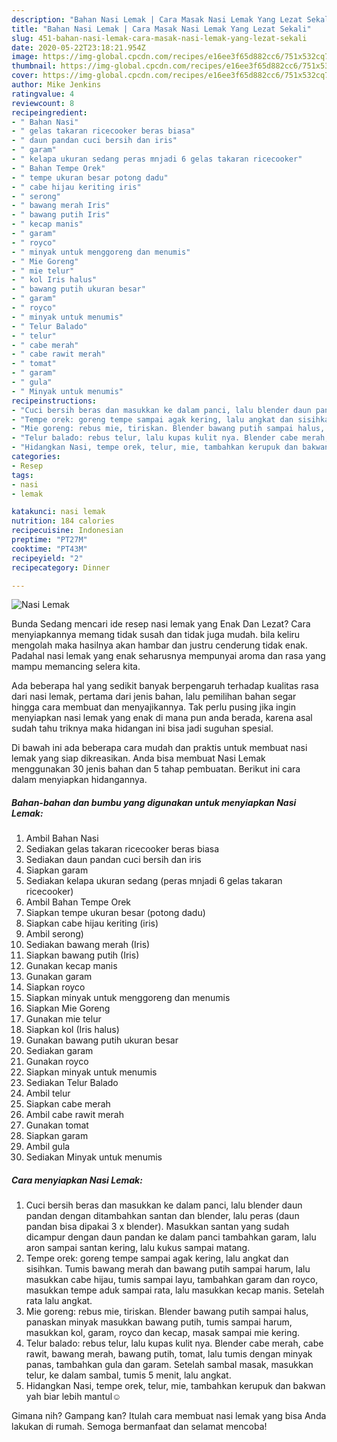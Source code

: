```yaml
---
description: "Bahan Nasi Lemak | Cara Masak Nasi Lemak Yang Lezat Sekali"
title: "Bahan Nasi Lemak | Cara Masak Nasi Lemak Yang Lezat Sekali"
slug: 451-bahan-nasi-lemak-cara-masak-nasi-lemak-yang-lezat-sekali
date: 2020-05-22T23:18:21.954Z
image: https://img-global.cpcdn.com/recipes/e16ee3f65d882cc6/751x532cq70/nasi-lemak-foto-resep-utama.jpg
thumbnail: https://img-global.cpcdn.com/recipes/e16ee3f65d882cc6/751x532cq70/nasi-lemak-foto-resep-utama.jpg
cover: https://img-global.cpcdn.com/recipes/e16ee3f65d882cc6/751x532cq70/nasi-lemak-foto-resep-utama.jpg
author: Mike Jenkins
ratingvalue: 4
reviewcount: 8
recipeingredient:
- " Bahan Nasi"
- " gelas takaran ricecooker beras biasa"
- " daun pandan cuci bersih dan iris"
- " garam"
- " kelapa ukuran sedang peras mnjadi 6 gelas takaran ricecooker"
- " Bahan Tempe Orek"
- " tempe ukuran besar potong dadu"
- " cabe hijau keriting iris"
- " serong"
- " bawang merah Iris"
- " bawang putih Iris"
- " kecap manis"
- " garam"
- " royco"
- " minyak untuk menggoreng dan menumis"
- " Mie Goreng"
- " mie telur"
- " kol Iris halus"
- " bawang putih ukuran besar"
- " garam"
- " royco"
- " minyak untuk menumis"
- " Telur Balado"
- " telur"
- " cabe merah"
- " cabe rawit merah"
- " tomat"
- " garam"
- " gula"
- " Minyak untuk menumis"
recipeinstructions:
- "Cuci bersih beras dan masukkan ke dalam panci, lalu blender daun pandan dengan ditambahkan santan dan blender, lalu peras (daun pandan bisa dipakai 3 x blender). Masukkan santan yang sudah dicampur dengan daun pandan ke dalam panci tambahkan garam, lalu aron sampai santan kering, lalu kukus sampai matang."
- "Tempe orek: goreng tempe sampai agak kering, lalu angkat dan sisihkan. Tumis bawang merah dan bawang putih sampai harum, lalu masukkan cabe hijau, tumis sampai layu, tambahkan garam dan royco, masukkan tempe aduk sampai rata, lalu masukkan kecap manis. Setelah rata lalu angkat."
- "Mie goreng: rebus mie, tiriskan. Blender bawang putih sampai halus, panaskan minyak masukkan bawang putih, tumis sampai harum, masukkan kol, garam, royco dan kecap, masak sampai mie kering."
- "Telur balado: rebus telur, lalu kupas kulit nya. Blender cabe merah, cabe rawit, bawang merah, bawang putih, tomat, lalu tumis dengan minyak panas, tambahkan gula dan garam. Setelah sambal masak, masukkan telur, ke dalam sambal, tumis 5 menit, lalu angkat."
- "Hidangkan Nasi, tempe orek, telur, mie, tambahkan kerupuk dan bakwan yah biar lebih mantul☺"
categories:
- Resep
tags:
- nasi
- lemak

katakunci: nasi lemak 
nutrition: 184 calories
recipecuisine: Indonesian
preptime: "PT27M"
cooktime: "PT43M"
recipeyield: "2"
recipecategory: Dinner

---
```



![Nasi Lemak](https://img-global.cpcdn.com/recipes/e16ee3f65d882cc6/751x532cq70/nasi-lemak-foto-resep-utama.jpg)

Bunda Sedang mencari ide resep nasi lemak yang Enak Dan Lezat? Cara menyiapkannya memang tidak susah dan tidak juga mudah. bila keliru mengolah maka hasilnya akan hambar dan justru cenderung tidak enak. Padahal nasi lemak yang enak seharusnya mempunyai aroma dan rasa yang mampu memancing selera kita.



Ada beberapa hal yang sedikit banyak berpengaruh terhadap kualitas rasa dari nasi lemak, pertama dari jenis bahan, lalu pemilihan bahan segar hingga cara membuat dan menyajikannya. Tak perlu pusing jika ingin menyiapkan nasi lemak yang enak di mana pun anda berada, karena asal sudah tahu triknya maka hidangan ini bisa jadi suguhan spesial.


Di bawah ini ada beberapa cara mudah dan praktis untuk membuat nasi lemak yang siap dikreasikan. Anda bisa membuat Nasi Lemak menggunakan 30 jenis bahan dan 5 tahap pembuatan. Berikut ini cara dalam menyiapkan hidangannya.

<!--inarticleads1-->

##### Bahan-bahan dan bumbu yang digunakan untuk menyiapkan Nasi Lemak:

1. Ambil  Bahan Nasi
1. Sediakan  gelas takaran ricecooker beras biasa
1. Sediakan  daun pandan cuci bersih dan iris
1. Siapkan  garam
1. Sediakan  kelapa ukuran sedang (peras mnjadi 6 gelas takaran ricecooker)
1. Ambil  Bahan Tempe Orek
1. Siapkan  tempe ukuran besar (potong dadu)
1. Siapkan  cabe hijau keriting (iris)
1. Ambil  serong)
1. Sediakan  bawang merah (Iris)
1. Siapkan  bawang putih (Iris)
1. Gunakan  kecap manis
1. Gunakan  garam
1. Siapkan  royco
1. Siapkan  minyak untuk menggoreng dan menumis
1. Siapkan  Mie Goreng
1. Gunakan  mie telur
1. Siapkan  kol (Iris halus)
1. Gunakan  bawang putih ukuran besar
1. Sediakan  garam
1. Gunakan  royco
1. Siapkan  minyak untuk menumis
1. Sediakan  Telur Balado
1. Ambil  telur
1. Siapkan  cabe merah
1. Ambil  cabe rawit merah
1. Gunakan  tomat
1. Siapkan  garam
1. Ambil  gula
1. Sediakan  Minyak untuk menumis




<!--inarticleads2-->

##### Cara menyiapkan Nasi Lemak:

1. Cuci bersih beras dan masukkan ke dalam panci, lalu blender daun pandan dengan ditambahkan santan dan blender, lalu peras (daun pandan bisa dipakai 3 x blender). Masukkan santan yang sudah dicampur dengan daun pandan ke dalam panci tambahkan garam, lalu aron sampai santan kering, lalu kukus sampai matang.
1. Tempe orek: goreng tempe sampai agak kering, lalu angkat dan sisihkan. Tumis bawang merah dan bawang putih sampai harum, lalu masukkan cabe hijau, tumis sampai layu, tambahkan garam dan royco, masukkan tempe aduk sampai rata, lalu masukkan kecap manis. Setelah rata lalu angkat.
1. Mie goreng: rebus mie, tiriskan. Blender bawang putih sampai halus, panaskan minyak masukkan bawang putih, tumis sampai harum, masukkan kol, garam, royco dan kecap, masak sampai mie kering.
1. Telur balado: rebus telur, lalu kupas kulit nya. Blender cabe merah, cabe rawit, bawang merah, bawang putih, tomat, lalu tumis dengan minyak panas, tambahkan gula dan garam. Setelah sambal masak, masukkan telur, ke dalam sambal, tumis 5 menit, lalu angkat.
1. Hidangkan Nasi, tempe orek, telur, mie, tambahkan kerupuk dan bakwan yah biar lebih mantul☺




Gimana nih? Gampang kan? Itulah cara membuat nasi lemak yang bisa Anda lakukan di rumah. Semoga bermanfaat dan selamat mencoba!
